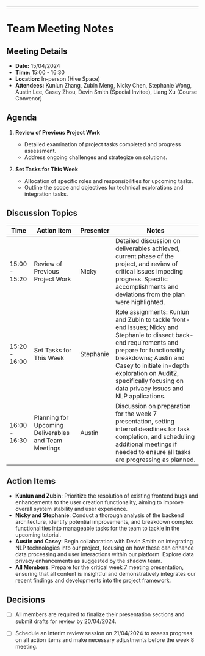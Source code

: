 ---

# Team Meeting Notes

## Meeting Details
- **Date:** 15/04/2024
- **Time:** 15:00 - 16:30
- **Location:** In-person (Hive Space)
- **Attendees:** Kunlun Zhang, Zubin Meng, Nicky Chen, Stephanie Wong, Austin Lee, Casey Zhou, Devin Smith (Special Invitee), Liang Xu (Course Convenor)

## Agenda
1. **Review of Previous Project Work**
    - Detailed examination of project tasks completed and progress assessment.
    - Address ongoing challenges and strategize on solutions.

2. **Set Tasks for This Week**
   - Allocation of specific roles and responsibilities for upcoming tasks.
   - Outline the scope and objectives for technical explorations and integration tasks.

## Discussion Topics

| Time          | Action Item                                          | Presenter | Notes                                                        |
| ------------- | ---------------------------------------------------- | --------- | ------------------------------------------------------------ |
| 15:00 - 15:20 | Review of Previous Project Work                      | Nicky     | Detailed discussion on deliverables achieved, current phase of the project, and review of critical issues impeding progress. Specific accomplishments and deviations from the plan were highlighted. |
| 15:20 - 16:00 | Set Tasks for This Week                              | Stephanie | Role assignments: Kunlun and Zubin to tackle front-end issues; Nicky and Stephanie to dissect back-end requirements and prepare for functionality breakdowns; Austin and Casey to initiate in-depth exploration on Audit2, specifically focusing on data privacy issues and NLP applications. |
| 16:00 - 16:30 | Planning for Upcoming Deliverables and Team Meetings | Austin    | Discussion on preparation for the week 7 presentation, setting internal deadlines for task completion, and scheduling additional meetings if needed to ensure all tasks are progressing as planned. |

## Action Items 
- **Kunlun and Zubin**: Prioritize the resolution of existing frontend bugs and enhancements to the user creation functionality, aiming to improve overall system stability and user experience.
- **Nicky and Stephanie**: Conduct a thorough analysis of the backend architecture, identify potential improvements, and breakdown complex functionalities into manageable tasks for the team to tackle in the upcoming tutorial.
- **Austin and Casey**: Begin collaboration with Devin Smith on integrating NLP technologies into our project, focusing on how these can enhance data processing and user interactions within our platform. Explore data privacy enhancements as suggested by the shadow team.
- **All Members**: Prepare for the critical week 7 meeting presentation, ensuring that all content is insightful and demonstratively integrates our recent findings and developments into the project framework.

## Decisions 
- [ ] All members are required to finalize their presentation sections and submit drafts for review by 20/04/2024.
- [ ] Schedule an interim review session on 21/04/2024 to assess progress on all action items and make necessary adjustments before the week 8 meeting.

